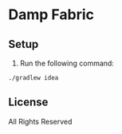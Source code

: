 # Damp Fabric

## Setup
1. Run the following command:

```
./gradlew idea
```

## License

All Rights Reserved
